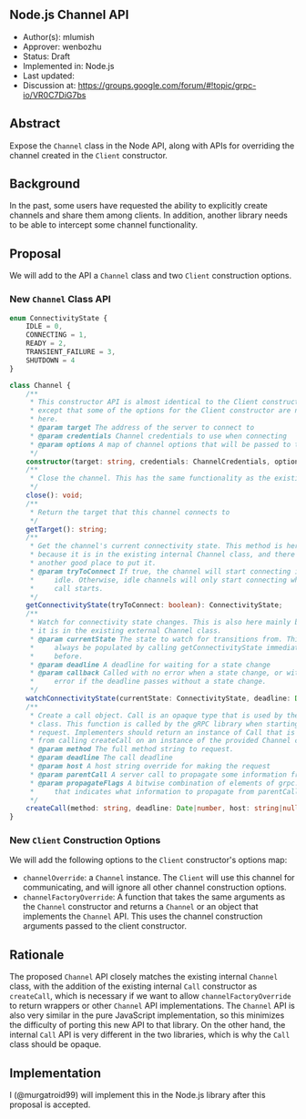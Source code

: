 Node.js Channel API
----
* Author(s): mlumish
* Approver: wenbozhu
* Status: Draft
* Implemented in: Node.js
* Last updated: 
* Discussion at: https://groups.google.com/forum/#!topic/grpc-io/VR0C7DiG7bs

## Abstract

Expose the `Channel` class in the Node API, along with APIs for overriding the channel created in the `Client` constructor.

## Background

In the past, some users have requested the ability to explicitly create channels and share them among clients. In addition, another library needs to be able to intercept some channel functionality.

## Proposal

We will add to the API a `Channel` class and two `Client` construction options.

### New `Channel` Class API

```ts
enum ConnectivityState {
    IDLE = 0,
    CONNECTING = 1,
    READY = 2,
    TRANSIENT_FAILURE = 3,
    SHUTDOWN = 4
}

class Channel {
    /**
     * This constructor API is almost identical to the Client constructor,
     * except that some of the options for the Client constructor are not valid
     * here.
     * @param target The address of the server to connect to
     * @param credentials Channel credentials to use when connecting
     * @param options A map of channel options that will be passed to the core
     */
    constructor(target: string, credentials: ChannelCredentials, options: ([key:string]: string|number));
    /**
     * Close the channel. This has the same functionality as the existing grpc.Client.prototype.close
     */
    close(): void;
    /**
     * Return the target that this channel connects to
     */
    getTarget(): string;
    /**
     * Get the channel's current connectivity state. This method is here mainly
     * because it is in the existing internal Channel class, and there isn't
     * another good place to put it.
     * @param tryToConnect If true, the channel will start connecting if it is
     *     idle. Otherwise, idle channels will only start connecting when a
     *     call starts.
     */
    getConnectivityState(tryToConnect: boolean): ConnectivityState;
    /**
     * Watch for connectivity state changes. This is also here mainly because
     * it is in the existing external Channel class.
     * @param currentState The state to watch for transitions from. This should
     *     always be populated by calling getConnectivityState immediately
     *     before.
     * @param deadline A deadline for waiting for a state change
     * @param callback Called with no error when a state change, or with an
     *     error if the deadline passes without a state change.
     */
    watchConnectivityState(currentState: ConnectivityState, deadline: Date|number, callback: (error?: Error) => void);
    /**
     * Create a call object. Call is an opaque type that is used by the Client
     * class. This function is called by the gRPC library when starting a
     * request. Implementers should return an instance of Call that is returned
     * from calling createCall on an instance of the provided Channel class.
     * @param method The full method string to request.
     * @param deadline The call deadline
     * @param host A host string override for making the request
     * @param parentCall A server call to propagate some information from
     * @param propagateFlags A bitwise combination of elements of grpc.propagate
     *     that indicates what information to propagate from parentCall.
     */
    createCall(method: string, deadline: Date|number, host: string|null, parentCall: Call|null, propagateFlags: number|null): Call;
}
```

### New `Client` Construction Options

We will add the following options to the `Client` constructor's options map:

 - `channelOverride`: a `Channel` instance. The `Client` will use this channel for communicating, and will ignore all other channel construction options.
 - `channelFactoryOverride`: A function that takes the same arguments as the `Channel` constructor and returns a `Channel` or an object that implements the `Channel` API. This uses the channel construction arguments passed to the client constructor.

## Rationale

The proposed `Channel` API closely matches the existing internal `Channel` class, with the addition of the existing internal `Call` constructor as `createCall`, which is necessary if we want to allow `channelFactoryOverride` to return wrappers or other `Channel` API implementations. The `Channel` API is also very similar in the pure JavaScript implementation, so this minimizes the difficulty of porting this new API to that library. On the other hand, the internal `Call` API is very different in the two libraries, which is why the `Call` class should be opaque.


## Implementation

I (@murgatroid99) will implement this in the Node.js library after this proposal is accepted.
